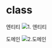 # class

엔티티
![1. 엔티티](https://user-images.githubusercontent.com/63347111/164678702-90daf840-8884-4e18-a2af-fa1442701509.jpg)


도메인
![2.도메인](https://user-images.githubusercontent.com/63347111/164678724-69612f59-e936-401a-a029-5de19eafde0a.jpg)
